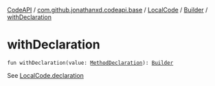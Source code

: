 [CodeAPI](../../../index.md) / [com.github.jonathanxd.codeapi.base](../../index.md) / [LocalCode](../index.md) / [Builder](index.md) / [withDeclaration](.)

# withDeclaration

`fun withDeclaration(value: `[`MethodDeclaration`](../../-method-declaration/index.md)`): `[`Builder`](index.md)

See [LocalCode.declaration](../declaration.md)

